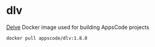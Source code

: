 # dlv

[Delve](https://github.com/go-delve/delve) Docker image used for building AppsCode projects

```console
docker pull appscode/dlv:1.8.0
```
